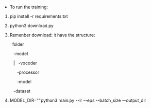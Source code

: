 + To run the training:
1. pip install -r requirements.txt
2. python3 download.py
3. Remenber download: it have the structure:
   
   &nbsp; folder
   
   &nbsp;&nbsp;&nbsp;-model
   
   &nbsp;&nbsp;&nbsp;|&nbsp;&nbsp;&nbsp;-vocoder
   
   &nbsp;&nbsp;&nbsp;&nbsp;&nbsp;&nbsp;-processor
   
   &nbsp;&nbsp;&nbsp;&nbsp;&nbsp;&nbsp;-model
   
   &nbsp;&nbsp;&nbsp;-dataset
   
5. MODEL_DIR="<folder when running download.py>"python3 main.py --lr --eps --batch_size --output_dir
